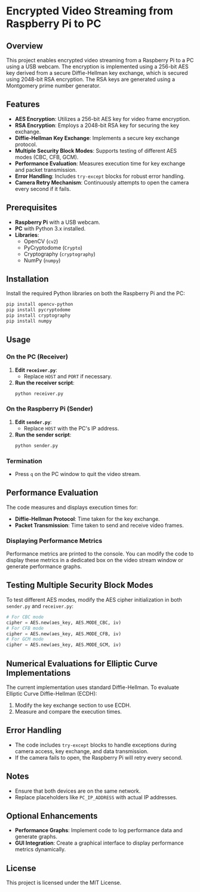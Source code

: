 # Encrypted Video Streaming from Raspberry Pi to PC

## Overview

This project enables encrypted video streaming from a Raspberry Pi to a PC using a USB webcam. The encryption is implemented using a 256-bit AES key derived from a secure Diffie-Hellman key exchange, which is secured using 2048-bit RSA encryption. The RSA keys are generated using a Montgomery prime number generator.

## Features

- **AES Encryption**: Utilizes a 256-bit AES key for video frame encryption.
- **RSA Encryption**: Employs a 2048-bit RSA key for securing the key exchange.
- **Diffie-Hellman Key Exchange**: Implements a secure key exchange protocol.
- **Multiple Security Block Modes**: Supports testing of different AES modes (CBC, CFB, GCM).
- **Performance Evaluation**: Measures execution time for key exchange and packet transmission.
- **Error Handling**: Includes `try-except` blocks for robust error handling.
- **Camera Retry Mechanism**: Continuously attempts to open the camera every second if it fails.

## Prerequisites

- **Raspberry Pi** with a USB webcam.
- **PC** with Python 3.x installed.
- **Libraries**:
  - OpenCV (`cv2`)
  - PyCryptodome (`Crypto`)
  - Cryptography (`cryptography`)
  - NumPy (`numpy`)

## Installation

Install the required Python libraries on both the Raspberry Pi and the PC:

```bash
pip install opencv-python
pip install pycryptodome
pip install cryptography
pip install numpy
```

## Usage

### On the PC (Receiver)

1. **Edit `receiver.py`**:
   - Replace `HOST` and `PORT` if necessary.
2. **Run the receiver script**:
   ```bash
   python receiver.py
   ```

### On the Raspberry Pi (Sender)

1. **Edit `sender.py`**:
   - Replace `HOST` with the PC's IP address.
2. **Run the sender script**:
   ```bash
   python sender.py
   ```

### Termination

- Press `q` on the PC window to quit the video stream.

## Performance Evaluation

The code measures and displays execution times for:

- **Diffie-Hellman Protocol**: Time taken for the key exchange.
- **Packet Transmission**: Time taken to send and receive video frames.

### Displaying Performance Metrics

Performance metrics are printed to the console. You can modify the code to display these metrics in a dedicated box on the video stream window or generate performance graphs.

## Testing Multiple Security Block Modes

To test different AES modes, modify the AES cipher initialization in both `sender.py` and `receiver.py`:

```python
# For CBC mode
cipher = AES.new(aes_key, AES.MODE_CBC, iv)
# For CFB mode
cipher = AES.new(aes_key, AES.MODE_CFB, iv)
# For GCM mode
cipher = AES.new(aes_key, AES.MODE_GCM, iv)
```

## Numerical Evaluations for Elliptic Curve Implementations

The current implementation uses standard Diffie-Hellman. To evaluate Elliptic Curve Diffie-Hellman (ECDH):

1. Modify the key exchange section to use ECDH.
2. Measure and compare the execution times.

## Error Handling

- The code includes `try-except` blocks to handle exceptions during camera access, key exchange, and data transmission.
- If the camera fails to open, the Raspberry Pi will retry every second.

## Notes

- Ensure that both devices are on the same network.
- Replace placeholders like `PC_IP_ADDRESS` with actual IP addresses.

## Optional Enhancements

- **Performance Graphs**: Implement code to log performance data and generate graphs.
- **GUI Integration**: Create a graphical interface to display performance metrics dynamically.

## License

This project is licensed under the MIT License.

